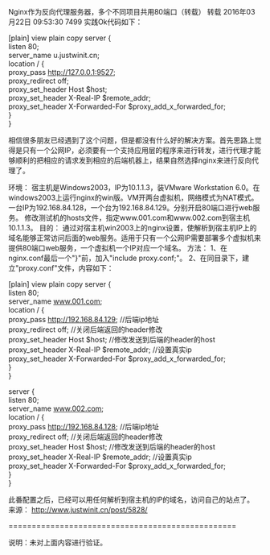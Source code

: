 Nginx作为反向代理服务器，多个不同项目共用80端口（转载）
转载 2016年03月22日 09:53:30 7499
实践Ok代码如下：


[plain] view plain copy
server {  
    listen 80;  
    server_name u.justwinit.cn;  
    location / {  
        proxy_pass http://127.0.0.1:9527;  
        proxy_redirect off;  
        proxy_set_header Host $host;  
        proxy_set_header X-Real-IP $remote_addr;  
        proxy_set_header X-Forwarded-For $proxy_add_x_forwarded_for;                                                                                                                                   
    }  
}  

相信很多朋友已经遇到了这个问题，但是都没有什么好的解决方案。首先思路上觉得是只有一个公网IP，必须要有一个支持应用层的程序来进行转发，进行代理才能够顺利的把相应的请求发到相应的后端机器上，结果自然选择nginx来进行反向代理了。

环境：
宿主机是Windows2003，IP为10.1.1.3，装VMware Workstation 6.0。在windows2003上运行nginx的win版。VM开两台虚拟机，网络模式为NAT模式。一台IP为192.168.84.128，一个台为192.168.84.129。分别开启80端口进行web服务。
修改测试机的hosts文件，指定www.001.com和www.002.com到宿主机10.1.1.3。
目的：
通过对宿主机win2003上的nginx设置，使解析到宿主机IP上的域名能够正常访问后面的web服务。适用于只有一个公网IP需要部署多个虚拟机来提供80端口web服务，一个虚拟机一个IP对应一个域名。
方法：
1、在nginx.conf最后一个"}"前，加入"include proxy.conf;"。
2、在同目录下，建立"proxy.conf"文件，内容如下：


[plain] view plain copy
server {  
listen 80;  
server_name www.001.com;  
  location / {  
  proxy_pass http://192.168.84.129; //后端ip地址  
  proxy_redirect off; //关闭后端返回的header修改  
  proxy_set_header Host $host; //修改发送到后端的header的host  
  proxy_set_header X-Real-IP $remote_addr; //设置真实ip  
  proxy_set_header X-Forwarded-For $proxy_add_x_forwarded_for;  
  }  
}  
  
server {  
listen 80;  
server_name www.002.com;  
  location / {  
  proxy_pass http://192.168.84.128; //后端ip地址  
  proxy_redirect off; //关闭后端返回的header修改  
  proxy_set_header Host $host; //修改发送到后端的header的host  
  proxy_set_header X-Real-IP $remote_addr; //设置真实ip  
  proxy_set_header X-Forwarded-For $proxy_add_x_forwarded_for;  
  }  
}  




此番配置之后，已经可以用任何解析到宿主机的IP的域名，访问自己的站点了。
来源：
http://www.justwinit.cn/post/5828/

=================================================

说明：未对上面内容进行验证。